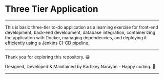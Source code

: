 # Three Tier Application

---

This is basic three-tier to-do application as a learning exercise for front-end development, back-end development, database integration, containerizing the application with Docker, managing dependencies, and deploying it efficiently using a Jenkins CI-CD pipeline.

---

Thank you for exploring this repository. 😁

Designed, Developed & Maintained by Kartikey Narayan - Happy coding. 🚀

---